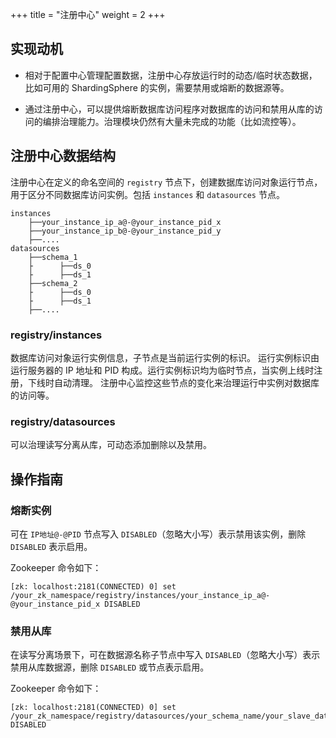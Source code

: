 +++
title = "注册中心"
weight = 2
+++

## 实现动机

- 相对于配置中心管理配置数据，注册中心存放运行时的动态/临时状态数据，比如可用的 ShardingSphere 的实例，需要禁用或熔断的数据源等。

- 通过注册中心，可以提供熔断数据库访问程序对数据库的访问和禁用从库的访问的编排治理能力。治理模块仍然有大量未完成的功能（比如流控等）。

## 注册中心数据结构

注册中心在定义的命名空间的 `registry` 节点下，创建数据库访问对象运行节点，用于区分不同数据库访问实例。包括 `instances` 和 `datasources` 节点。

```
instances
    ├──your_instance_ip_a@-@your_instance_pid_x
    ├──your_instance_ip_b@-@your_instance_pid_y
    ├──....
datasources
    ├──schema_1
    ├      ├──ds_0
    ├      ├──ds_1
    ├──schema_2
    ├      ├──ds_0
    ├      ├──ds_1
    ├──....
```

### registry/instances

数据库访问对象运行实例信息，子节点是当前运行实例的标识。
运行实例标识由运行服务器的 IP 地址和 PID 构成。运行实例标识均为临时节点，当实例上线时注册，下线时自动清理。
注册中心监控这些节点的变化来治理运行中实例对数据库的访问等。

### registry/datasources

可以治理读写分离从库，可动态添加删除以及禁用。

## 操作指南

### 熔断实例

可在 `IP地址@-@PID` 节点写入 `DISABLED`（忽略大小写）表示禁用该实例，删除 `DISABLED` 表示启用。

Zookeeper 命令如下：

```
[zk: localhost:2181(CONNECTED) 0] set /your_zk_namespace/registry/instances/your_instance_ip_a@-@your_instance_pid_x DISABLED
```

### 禁用从库

在读写分离场景下，可在数据源名称子节点中写入 `DISABLED`（忽略大小写）表示禁用从库数据源，删除 `DISABLED` 或节点表示启用。

Zookeeper 命令如下：

```
[zk: localhost:2181(CONNECTED) 0] set /your_zk_namespace/registry/datasources/your_schema_name/your_slave_datasource_name DISABLED
```
